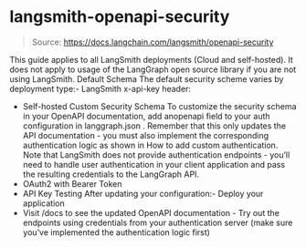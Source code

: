 # langsmith-openapi-security

> Source: https://docs.langchain.com/langsmith/openapi-security

This guide applies to all LangSmith deployments (Cloud and self-hosted). It does not apply to usage of the LangGraph open source library if you are not using LangSmith.
Default Schema
The default security scheme varies by deployment type:- LangSmith
x-api-key
header:
- Self-hosted
Custom Security Schema
To customize the security schema in your OpenAPI documentation, add anopenapi
field to your auth
configuration in langgraph.json
. Remember that this only updates the API documentation - you must also implement the corresponding authentication logic as shown in How to add custom authentication.
Note that LangSmith does not provide authentication endpoints - you’ll need to handle user authentication in your client application and pass the resulting credentials to the LangGraph API.
- OAuth2 with Bearer Token
- API Key
Testing
After updating your configuration:- Deploy your application
- Visit
/docs
to see the updated OpenAPI documentation - Try out the endpoints using credentials from your authentication server (make sure you’ve implemented the authentication logic first)